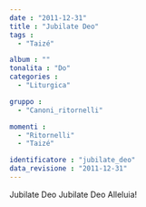 ```yaml
---
date : "2011-12-31"
title : "Jubilate Deo"
tags : 
  - "Taizé"

album : ""
tonalita : "Do"
categories : 
  - "Liturgica"

gruppo : 
  - "Canoni_ritornelli"

momenti : 
  - "Ritornelli"
  - "Taizé"

identificatore : "jubilate_deo"
data_revisione : "2011-12-31"
---
```

  
  
Jubilate Deo Jubilate Deo  Alleluia!     
  
  
  
